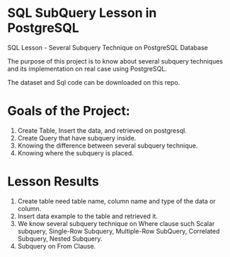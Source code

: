 # SQL SubQuery Lesson in PostgreSQL
SQL Lesson - Several Subquery Technique on PostgreSQL Database

The purpose of this project is to know about several subquery techniques and its implementation on real case using PostgreSQL.

The dataset and Sql code can be downloaded on this repo.

# Goals of the Project:

1.  Create Table, Insert the data, and retrieved on postgresql.
2.  Create Query that have subquery inside.
3.  Knowing the difference between several subquery technique.
4.  Knowing where the subquery is placed.

# Lesson Results
1. Create table need table name, column name and type of the data or column.
2. Insert data example to the table and retrieved it.
3. We know several subquery technique on Where clause such Scalar subquery, Single-Row Subquery, Multiple-Row SubQuery, Correlated Subquery, Nested Subquery.
4. Subquery on From Clause.
